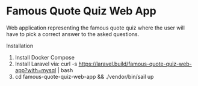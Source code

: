 # Famous Quote Quiz Web App
Web application representing the famous quote quiz where the user will have to pick a correct answer to the asked questions.

Installation
1. Install Docker Compose
2. Install Laravel via: curl -s https://laravel.build/famous-quote-quiz-web-app?with=mysql | bash
3. cd famous-quote-quiz-web-app && ./vendor/bin/sail up

